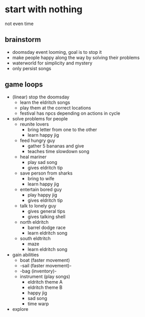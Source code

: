 # start with nothing

not even time

## brainstorm

- doomsday event looming, goal is to stop it
- make people happy along the way by solving their problems
- waterworld for simplicity and mystery
- only persist songs

## game loops

- (linear) stop the doomsday
    - learn the eldritch songs
    - play them at the correct locations
    - festival has npcs depending on actions in cycle
- solve problems for people
    - reunite lovers
        - bring letter from one to the other
        - learn happy jig
    - feed hungry guy
        - gather 5 bananas and give
        - teaches time slowdown song
    - heal mariner
        - play sad song
        - gives eldritch tip
    - save person from sharks
        - bring to wife
        - learn happy jig
    - entertain bored guy
        - play happy jig
        - gives eldritch tip
    - talk to lonely guy
        - gives general tips
        - gives talking shell
    - north eldritch
        - barrel dodge race
        - learn eldritch song
    - south eldtritch
        - maze
        - learn eldritch song
- gain abilities
    - boat (faster movement)
    - -sail (faster movement)-
    - -bag (inventory)-
    - instrument (play songs)
        - eldritch theme A
        - eldritch theme B
        - happy jig
        - sad song
        - time warp
- explore
